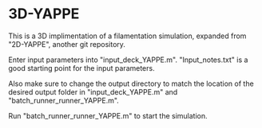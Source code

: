# 3D-YAPPE
This is a 3D implimentation of a filamentation simulation, expanded from "2D-YAPPE", another git repository.

Enter input parameters into "input_deck_YAPPE.m". "Input_notes.txt" is a good starting point for the input parameters.

Also make sure to change the output directory to match the location of the desired output folder in "input_deck_YAPPE.m" and "batch_runner_runner_YAPPE.m".

Run "batch_runner_runner_YAPPE.m" to start the simulation.

